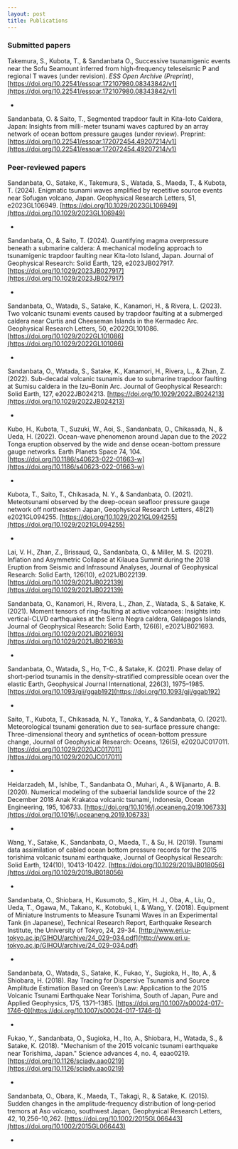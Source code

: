```yaml
---
layout: post
title: Publications
---
```


### Submitted papers 

Takemura, S., Kubota, T., & Sandanbata O., Successive tsunamigenic events near the Sofu Seamount inferred from high-frequency teleseismic P and regional T waves (under revision). *ESS Open Archive (Preprint)*, [https://doi.org/10.22541/essoar.172107980.08343842/v1](https://doi.org/10.22541/essoar.172107980.08343842/v1)

-

Sandanbata, O. & Saito, T., Segmented trapdoor fault in Kita-Ioto Caldera, Japan: Insights from milli-meter tsunami waves captured by an array network of ocean bottom pressure gauges (under review). Preprint: [https://doi.org/10.22541/essoar.172072454.49207214/v1](https://doi.org/10.22541/essoar.172072454.49207214/v1)


### Peer-reviewed papers

Sandanbata, O., Satake, K., Takemura, S., Watada, S., Maeda, T., & Kubota, T. (2024). Enigmatic tsunami waves amplified by repetitive source events near Sofugan volcano, Japan. Geophysical Research Letters, 51, e2023GL106949. [https://doi.org/10.1029/2023GL106949](https://doi.org/10.1029/2023GL106949)

-

Sandanbata, O., & Saito, T. (2024). Quantifying magma overpressure beneath a submarine caldera: A mechanical modeling approach to tsunamigenic trapdoor faulting near Kita-Ioto Island, Japan. Journal of Geophysical Research: Solid Earth, 129, e2023JB027917. [https://doi.org/10.1029/2023JB027917](https://doi.org/10.1029/2023JB027917)

-

Sandanbata, O., Watada, S., Satake, K., Kanamori, H., & Rivera, L. (2023). Two volcanic tsunami events caused by trapdoor faulting at a submerged caldera near Curtis and Cheeseman Islands in the Kermadec Arc. Geophysical Research Letters, 50, e2022GL101086. [https://doi.org/10.1029/2022GL101086](https://doi.org/10.1029/2022GL101086)

-

Sandanbata, O., Watada, S., Satake, K., Kanamori, H., Rivera, L., & Zhan, Z. (2022). Sub-decadal volcanic tsunamis due to submarine trapdoor faulting at Sumisu caldera in the Izu–Bonin Arc. Journal of Geophysical Research: Solid Earth, 127, e2022JB024213. [https://doi.org/10.1029/2022JB024213](https://doi.org/10.1029/2022JB024213)

-

Kubo, H., Kubota, T., Suzuki, W., Aoi, S., Sandanbata, O., Chikasada, N., & Ueda, H. (2022). Ocean-wave phenomenon around Japan due to the 2022 Tonga eruption observed by the wide and dense ocean-bottom pressure gauge networks. Earth Planets Space 74, 104. [https://doi.org/10.1186/s40623-022-01663-w](https://doi.org/10.1186/s40623-022-01663-w)

-

Kubota, T., Saito, T., Chikasada, N. Y., & Sandanbata, O. (2021). Meteotsunami observed by the deep-ocean seafloor pressure gauge network off northeastern Japan, Geophysical Research Letters, 48(21) e2021GL094255. [https://doi.org/10.1029/2021GL094255](https://doi.org/10.1029/2021GL094255)

-

Lai, V. H., Zhan, Z., Brissaud, Q., Sandanbata, O., & Miller, M. S. (2021). Inflation and Asymmetric Collapse at Kilauea Summit during the 2018 Eruption from Seismic and Infrasound Analyses, Journal of Geophysical Research: Solid Earth, 126(10), e2021JB022139. [https://doi.org/10.1029/2021JB022139](https://doi.org/10.1029/2021JB022139)

Sandanbata, O., Kanamori, H., Rivera, L., Zhan, Z., Watada, S., & Satake, K. (2021). Moment tensors of ring-faulting at active volcanoes: Insights into vertical-CLVD earthquakes at the Sierra Negra caldera, Galápagos Islands, Journal of Geophysical Research: Solid Earth, 126(6), e2021JB021693. [https://doi.org/10.1029/2021JB021693](https://doi.org/10.1029/2021JB021693)

-

Sandanbata, O., Watada, S., Ho, T-C., & Satake, K. (2021). Phase delay of short-period tsunamis in the density-stratified compressible ocean over the elastic Earth, Geophysical Journal International, 226(3), 1975–1985. [https://doi.org/10.1093/gji/ggab192](https://doi.org/10.1093/gji/ggab192)

-

Saito, T., Kubota, T., Chikasada, N. Y., Tanaka, Y., & Sandanbata, O. (2021). Meteorological tsunami generation due to sea-surface pressure change: Three-dimensional theory and synthetics of ocean-bottom pressure change, Journal of Geophysical Research: Oceans, 126(5), e2020JC017011. [https://doi.org/10.1029/2020JC017011](https://doi.org/10.1029/2020JC017011)

-

Heidarzadeh, M., Ishibe, T., Sandanbata O., Muhari, A., & Wijanarto, A. B. (2020). Numerical modeling of the subaerial landslide source of the 22 December 2018 Anak Krakatoa volcanic tsunami, Indonesia, Ocean Engineering, 195, 106733. [https://doi.org/10.1016/j.oceaneng.2019.106733](https://doi.org/10.1016/j.oceaneng.2019.106733)

-

Wang, Y., Satake, K., Sandanbata, O., Maeda, T., & Su, H. (2019). Tsunami data assimilation of cabled ocean bottom pressure records for the 2015 torishima volcanic tsunami earthquake, Journal of Geophysical Research: Solid Earth, 124(10), 10413-10422. [https://doi.org/10.1029/2019JB018056](https://doi.org/10.1029/2019JB018056)

-

Sandanbata, O., Shiobara, H., Kusumoto, S., Kim, H. J., Oba, A., Liu, Q., Ueda, T., Ogawa, M., Takano, K., Kotobuki, I., & Wang, Y. (2018). Equipment of Miniature Instruments to Measure Tsunami Waves in an Experimental Tank (in Japanese), Technical Research Report, Earthquake Research Institute, the University of Tokyo, 24, 29-34. [http://www.eri.u-tokyo.ac.jp/GIHOU/archive/24_029-034.pdf](http://www.eri.u-tokyo.ac.jp/GIHOU/archive/24_029-034.pdf)

-

Sandanbata, O., Watada, S., Satake, K., Fukao, Y., Sugioka, H., Ito, A., & Shiobara, H. (2018). Ray Tracing for Dispersive Tsunamis and Source Amplitude Estimation Based on Green’s Law: Application to the 2015 Volcanic Tsunami Earthquake Near Torishima, South of Japan, Pure and Applied Geophysics, 175, 1371–1385. [https://doi.org/10.1007/s00024-017-1746-0](https://doi.org/10.1007/s00024-017-1746-0)

-

Fukao, Y., Sandanbata, O., Sugioka, H., Ito, A., Shiobara, H., Watada, S., & Satake, K. (2018). "Mechanism of the 2015 volcanic tsunami earthquake near Torishima, Japan." Science advances 4, no. 4, eaao0219. [https://doi.org/10.1126/sciadv.aao0219](https://doi.org/10.1126/sciadv.aao0219)

-

Sandanbata, O., Obara, K., Maeda, T., Takagi, R., & Satake, K. (2015). Sudden changes in the amplitude‐frequency distribution of long‐period tremors at Aso volcano, southwest Japan, Geophysical Research Letters, 42, 10,256–10,262. [https://doi.org/10.1002/2015GL066443](https://doi.org/10.1002/2015GL066443)

-